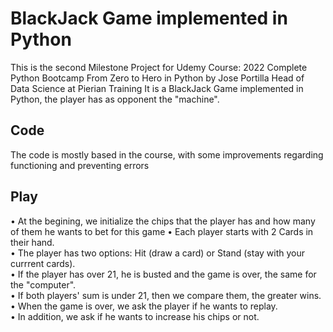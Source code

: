 # BlackJack Game implemented in Python
This is the second Milestone Project for Udemy Course: 2022 Complete Python Bootcamp From Zero to Hero in Python by Jose Portilla Head of Data Science at Pierian Training
It is a BlackJack Game implemented in Python, the player has as opponent the "machine". 
## Code
The code is mostly based in the course, with some improvements regarding functioning and preventing errors
## Play
• At the begining, we initialize the chips that the player has and how many of them he wants to bet for this game
• Each player starts with 2 Cards in their hand.  <br />
• The player has two options: Hit (draw a card) or Stand (stay with your currrent cards). <br />
• If the player has over 21, he is busted and the game is over, the same for the "computer". <br />
• If both players' sum is under 21, then we compare them, the greater wins. <br />
• When the game is over, we ask the player if he wants to replay. <br />
• In addition, we ask if he wants to increase his chips or not. <br />

